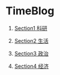 # TimeBlog

1. [Section1 科研](section1.md)

2. [Section2 生活](section2.md)

3. [Section3 政治](section3.md)

4. [Section4 经济](section4.md)
